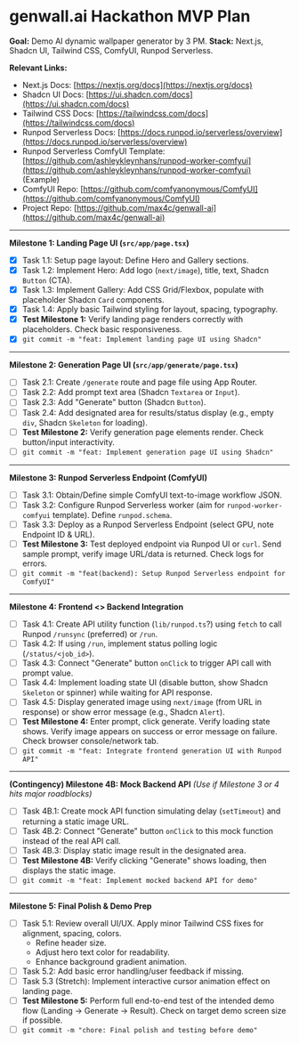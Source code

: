 # genwall.ai Hackathon MVP Plan

**Goal:** Demo AI dynamic wallpaper generator by 3 PM.
**Stack:** Next.js, Shadcn UI, Tailwind CSS, ComfyUI, Runpod Serverless.

**Relevant Links:**
*   Next.js Docs: [https://nextjs.org/docs](https://nextjs.org/docs)
*   Shadcn UI Docs: [https://ui.shadcn.com/docs](https://ui.shadcn.com/docs)
*   Tailwind CSS Docs: [https://tailwindcss.com/docs](https://tailwindcss.com/docs)
*   Runpod Serverless Docs: [https://docs.runpod.io/serverless/overview](https://docs.runpod.io/serverless/overview)
*   Runpod Serverless ComfyUI Template: [https://github.com/ashleykleynhans/runpod-worker-comfyui](https://github.com/ashleykleynhans/runpod-worker-comfyui) (Example)
*   ComfyUI Repo: [https://github.com/comfyanonymous/ComfyUI](https://github.com/comfyanonymous/ComfyUI)
*   Project Repo: [https://github.com/max4c/genwall-ai](https://github.com/max4c/genwall-ai)

---

**Milestone 1: Landing Page UI (`src/app/page.tsx`)**

*   [x] Task 1.1: Setup page layout: Define Hero and Gallery sections.
*   [x] Task 1.2: Implement Hero: Add logo (`next/image`), title, text, Shadcn `Button` (CTA).
*   [x] Task 1.3: Implement Gallery: Add CSS Grid/Flexbox, populate with placeholder Shadcn `Card` components.
*   [x] Task 1.4: Apply basic Tailwind styling for layout, spacing, typography.
*   [x] **Test Milestone 1:** Verify landing page renders correctly with placeholders. Check basic responsiveness.
*   [x] `git commit -m "feat: Implement landing page UI using Shadcn"`

---

**Milestone 2: Generation Page UI (`src/app/generate/page.tsx`)**

*   [ ] Task 2.1: Create `/generate` route and page file using App Router.
*   [ ] Task 2.2: Add prompt text area (Shadcn `Textarea` or `Input`).
*   [ ] Task 2.3: Add "Generate" button (Shadcn `Button`).
*   [ ] Task 2.4: Add designated area for results/status display (e.g., empty `div`, Shadcn `Skeleton` for loading).
*   [ ] **Test Milestone 2:** Verify generation page elements render. Check button/input interactivity.
*   [ ] `git commit -m "feat: Implement generation page UI using Shadcn"`

---

**Milestone 3: Runpod Serverless Endpoint (ComfyUI)**

*   [ ] Task 3.1: Obtain/Define simple ComfyUI text-to-image workflow JSON.
*   [ ] Task 3.2: Configure Runpod Serverless worker (aim for `runpod-worker-comfyui` template). Define `runpod.schema`.
*   [ ] Task 3.3: Deploy as a Runpod Serverless Endpoint (select GPU, note Endpoint ID & URL).
*   [ ] **Test Milestone 3:** Test deployed endpoint via Runpod UI or `curl`. Send sample prompt, verify image URL/data is returned. Check logs for errors.
*   [ ] `git commit -m "feat(backend): Setup Runpod Serverless endpoint for ComfyUI"`

---

**Milestone 4: Frontend <> Backend Integration**

*   [ ] Task 4.1: Create API utility function (`lib/runpod.ts`?) using `fetch` to call Runpod `/runsync` (preferred) or `/run`.
*   [ ] Task 4.2: If using `/run`, implement status polling logic (`/status/<job_id>`).
*   [ ] Task 4.3: Connect "Generate" button `onClick` to trigger API call with prompt value.
*   [ ] Task 4.4: Implement loading state UI (disable button, show Shadcn `Skeleton` or spinner) while waiting for API response.
*   [ ] Task 4.5: Display generated image using `next/image` (from URL in response) or show error message (e.g., Shadcn `Alert`).
*   [ ] **Test Milestone 4:** Enter prompt, click generate. Verify loading state shows. Verify image appears on success or error message on failure. Check browser console/network tab.
*   [ ] `git commit -m "feat: Integrate frontend generation UI with Runpod API"`

---

**(Contingency) Milestone 4B: Mock Backend API**
*(Use if Milestone 3 or 4 hits major roadblocks)*

*   [ ] Task 4B.1: Create mock API function simulating delay (`setTimeout`) and returning a static image URL.
*   [ ] Task 4B.2: Connect "Generate" button `onClick` to this mock function instead of the real API call.
*   [ ] Task 4B.3: Display static image result in the designated area.
*   [ ] **Test Milestone 4B:** Verify clicking "Generate" shows loading, then displays the static image.
*   [ ] `git commit -m "feat: Implement mocked backend API for demo"`

---

**Milestone 5: Final Polish & Demo Prep**

*   [ ] Task 5.1: Review overall UI/UX. Apply minor Tailwind CSS fixes for alignment, spacing, colors.
    *   Refine header size.
    *   Adjust hero text color for readability.
    *   Enhance background gradient animation.
*   [ ] Task 5.2: Add basic error handling/user feedback if missing.
*   [ ] Task 5.3 (Stretch): Implement interactive cursor animation effect on landing page.
*   [ ] **Test Milestone 5:** Perform full end-to-end test of the intended demo flow (Landing -> Generate -> Result). Check on target demo screen size if possible.
*   [ ] `git commit -m "chore: Final polish and testing before demo"`
